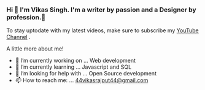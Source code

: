 ### Hi 👋 I'm Vikas Singh. I'm a writer by passion and a Designer by profession.👋
To stay uptodate with my latest videos, make sure to subscribe my <a href= "https://www.youtube.com/channel/UC2UPlDOXeTpUYKtk2kP3WXA">YouTube Channel</a> .

A little more about me!

- 🔭 I’m currently working on ... Web development
- 🌱 I’m currently learning ... Javascript and SQL
- 🤔 I’m looking for help with ... Open Source development
- 📫 How to reach me: ... 44vikasrajput44@gmail.com




